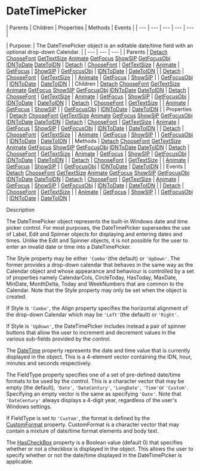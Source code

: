 




<h1 class="heading"><span class="name">DateTimePicker</span></h1>
| Parents | Children | Properties | Methods | Events |
| --- | --- | --- | --- | ---  |

| Purpose: | The DateTimePicker object is an editable date/time field with an         optional drop-down Calendar. |
| --- | --- | ---  |
| Parents | [Detach](./detach.md) [ChooseFont](./choosefont.md) [GetTextSize](./gettextsize.md) [Animate](./animate.md) [GetFocus](./getfocus.md) [ShowSIP](./showsip.md) [GetFocusObj](./getfocusobj.md) [IDNToDate](./idntodate.md) [DateToIDN](./datetoidn.md) | [Detach](./detach.md) | [ChooseFont](./choosefont.md) | [GetTextSize](./gettextsize.md) | [Animate](./animate.md) | [GetFocus](./getfocus.md) | [ShowSIP](./showsip.md) | [GetFocusObj](./getfocusobj.md) | [IDNToDate](./idntodate.md) | [DateToIDN](./datetoidn.md) |
| [Detach](./detach.md) | [ChooseFont](./choosefont.md) | [GetTextSize](./gettextsize.md) |
| [Animate](./animate.md) | [GetFocus](./getfocus.md) | [ShowSIP](./showsip.md) |
| [GetFocusObj](./getfocusobj.md) | [IDNToDate](./idntodate.md) | [DateToIDN](./datetoidn.md) |
| Children | [Detach](./detach.md) [ChooseFont](./choosefont.md) [GetTextSize](./gettextsize.md) [Animate](./animate.md) [GetFocus](./getfocus.md) [ShowSIP](./showsip.md) [GetFocusObj](./getfocusobj.md) [IDNToDate](./idntodate.md) [DateToIDN](./datetoidn.md) | [Detach](./detach.md) | [ChooseFont](./choosefont.md) | [GetTextSize](./gettextsize.md) | [Animate](./animate.md) | [GetFocus](./getfocus.md) | [ShowSIP](./showsip.md) | [GetFocusObj](./getfocusobj.md) | [IDNToDate](./idntodate.md) | [DateToIDN](./datetoidn.md) |
| [Detach](./detach.md) | [ChooseFont](./choosefont.md) | [GetTextSize](./gettextsize.md) |
| [Animate](./animate.md) | [GetFocus](./getfocus.md) | [ShowSIP](./showsip.md) |
| [GetFocusObj](./getfocusobj.md) | [IDNToDate](./idntodate.md) | [DateToIDN](./datetoidn.md) |
| Properties | [Detach](./detach.md) [ChooseFont](./choosefont.md) [GetTextSize](./gettextsize.md) [Animate](./animate.md) [GetFocus](./getfocus.md) [ShowSIP](./showsip.md) [GetFocusObj](./getfocusobj.md) [IDNToDate](./idntodate.md) [DateToIDN](./datetoidn.md) | [Detach](./detach.md) | [ChooseFont](./choosefont.md) | [GetTextSize](./gettextsize.md) | [Animate](./animate.md) | [GetFocus](./getfocus.md) | [ShowSIP](./showsip.md) | [GetFocusObj](./getfocusobj.md) | [IDNToDate](./idntodate.md) | [DateToIDN](./datetoidn.md) |
| [Detach](./detach.md) | [ChooseFont](./choosefont.md) | [GetTextSize](./gettextsize.md) |
| [Animate](./animate.md) | [GetFocus](./getfocus.md) | [ShowSIP](./showsip.md) |
| [GetFocusObj](./getfocusobj.md) | [IDNToDate](./idntodate.md) | [DateToIDN](./datetoidn.md) |
| Methods | [Detach](./detach.md) [ChooseFont](./choosefont.md) [GetTextSize](./gettextsize.md) [Animate](./animate.md) [GetFocus](./getfocus.md) [ShowSIP](./showsip.md) [GetFocusObj](./getfocusobj.md) [IDNToDate](./idntodate.md) [DateToIDN](./datetoidn.md) | [Detach](./detach.md) | [ChooseFont](./choosefont.md) | [GetTextSize](./gettextsize.md) | [Animate](./animate.md) | [GetFocus](./getfocus.md) | [ShowSIP](./showsip.md) | [GetFocusObj](./getfocusobj.md) | [IDNToDate](./idntodate.md) | [DateToIDN](./datetoidn.md) |
| [Detach](./detach.md) | [ChooseFont](./choosefont.md) | [GetTextSize](./gettextsize.md) |
| [Animate](./animate.md) | [GetFocus](./getfocus.md) | [ShowSIP](./showsip.md) |
| [GetFocusObj](./getfocusobj.md) | [IDNToDate](./idntodate.md) | [DateToIDN](./datetoidn.md) |
| Events | [Detach](./detach.md) [ChooseFont](./choosefont.md) [GetTextSize](./gettextsize.md) [Animate](./animate.md) [GetFocus](./getfocus.md) [ShowSIP](./showsip.md) [GetFocusObj](./getfocusobj.md) [IDNToDate](./idntodate.md) [DateToIDN](./datetoidn.md) | [Detach](./detach.md) | [ChooseFont](./choosefont.md) | [GetTextSize](./gettextsize.md) | [Animate](./animate.md) | [GetFocus](./getfocus.md) | [ShowSIP](./showsip.md) | [GetFocusObj](./getfocusobj.md) | [IDNToDate](./idntodate.md) | [DateToIDN](./datetoidn.md) |
| [Detach](./detach.md) | [ChooseFont](./choosefont.md) | [GetTextSize](./gettextsize.md) |
| [Animate](./animate.md) | [GetFocus](./getfocus.md) | [ShowSIP](./showsip.md) |
| [GetFocusObj](./getfocusobj.md) | [IDNToDate](./idntodate.md) | [DateToIDN](./datetoidn.md) |


Description


The DateTimePicker object represents the built-in Windows date and time
picker control. For most purposes, the DateTimePicker supersedes the use of
Label, Edit and Spinner objects for displaying and entering dates and times.
Unlike the Edit and Spinner objects, it is not possible for the user to enter an
invalid date or time into a DateTimePicker.



The Style property may be either `'Combo'`(the default) or `'UpDown'`. The former
provides a drop-down calendar that behaves in the same way as the Calendar
object and whose appearance and behaviour is controlled by a set of properties
namely CalendarCols, CircleToday, HasToday, MaxDate, MinDate, MonthDelta, Today
and WeekNumbers that are common to the Calendar. Note that the Style property may only be set when the object is created.


If Style is `'Combo'`, the Align property
specifies the horizontal alignment of the drop-down Calendar which may be `'Left'`(the default) or `'Right'`.


If Style is `'UpDown'`, the
DateTimePicker includes instead a pair of spinner buttons that allow the user to
increment and decrement values in the various sub-fields provided by the
control.


The [DateTime](./datetime.md) property represents the
date and time value that is currently displayed in the object. This is a
4-element vector containing the IDN, hour, minutes and seconds respectively.


The FieldType property specifies one of a set of pre-defined date/time
formats to be used by the control. This is a character vector that may be empty
(the default), `'Date'`, `'DateCentury'`,
`'LongDate'`, `'Time'`or `'Custom'`. Specifying an empty vector is
the same as specifying `'Date'`. Note that `'DateCentury'` always displays a 4-digit year, regardless of the user's Windows settings.


If FieldType is set to `'Custom'`, the
format is defined by the [CustomFormat](./customformat.md) property. CustomFormat is a character vector that may contain a mixture of
date/time format elements and body text.


The [HasCheckBox](./hascheckbox.md) property is a
Boolean value (default 0) that specifies whether or not a checkbox is displayed
in the object. This allows the user to specify whether or not the date/time
displayed in the DateTimePicker is applicable.


